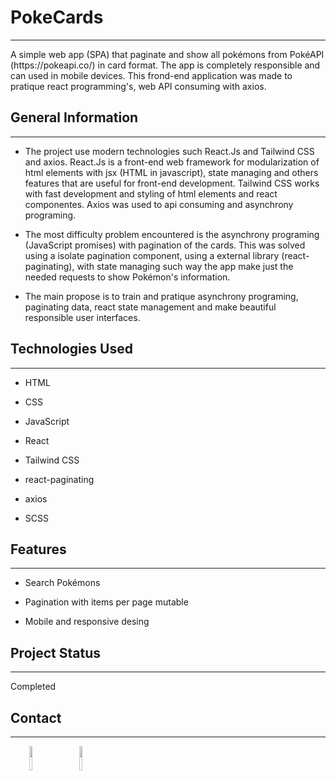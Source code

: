 <h1>PokeCards</h1>
<hr><p>A simple web app (SPA) that paginate and show all pokémons from PokéAPI (https://pokeapi.co/) in card format. The app is completely responsible and can used in mobile devices. This frond-end application was made to pratique react programming's, web API consuming with axios.</p><h2>General Information</h2>
<hr><ul>
<li>The project use modern technologies such React.Js and Tailwind CSS and axios. React.Js is a front-end web framework for modularization of html elements with jsx (HTML in javascript), state managing and others features that are useful for front-end development. Tailwind CSS works with fast development and styling of html elements and react componentes. Axios was used to api consuming and asynchrony programing.</li>
</ul><ul>
<li>The most difficulty problem encountered is the asynchrony programing (JavaScript promises) with pagination of the cards. This was solved using a isolate pagination component, using a external library (react-paginating), with state managing such way the app make just the needed requests to show Pokémon's information.</li>
</ul><ul>
<li>The main propose is to train and pratique asynchrony programing, paginating data, react state management and make beautiful responsible user interfaces.</li>
</ul><h2>Technologies Used</h2>
<hr><ul>
<li>HTML</li>
</ul><ul>
<li>CSS</li>
</ul><ul>
<li>JavaScript</li>
</ul><ul>
<li>React</li>
</ul><ul>
<li>Tailwind CSS</li>
</ul><ul>
<li>react-paginating</li>
</ul><ul>
<li>axios</li>
</ul><ul>
<li>SCSS</li>
</ul><h2>Features</h2>
<hr><ul>
<li>Search Pokémons</li>
</ul><ul>
<li>Pagination with items per page mutable</li>
</ul><ul>
<li>Mobile and responsive desing</li>
</ul><h2>Project Status</h2>
<hr><p>Completed</p><h2>Contact</h2>
<hr><p><span style="margin-right: 30px;"></span><a href="https://www.linkedin.com/in/micael-fernandes21/"><img target="_blank" src="https://cdn.jsdelivr.net/gh/devicons/devicon/icons/linkedin/linkedin-original.svg" style="width: 10%;"></a><span style="margin-right: 30px;"></span><a href="https://github.com/FirerPlayer"><img target="_blank" src="https://cdn.jsdelivr.net/gh/devicons/devicon/icons/github/github-original.svg" style="width: 10%;"></a></p>